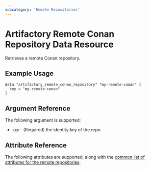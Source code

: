 ```yaml
---
subcategory: "Remote Repositories"
---
```

# Artifactory Remote Conan Repository Data Resource

Retrieves a remote Conan repository.

## Example Usage

```hcl
data "artifactory_remote_conan_repository" "my-remote-conan" {
  key = "my-remote-conan"
}
```

## Argument Reference

The following argument is supported:

* `key` - (Required) the identity key of the repo.

## Attribute Reference

The following attributes are supported, along with the [common list of attributes for the remote repositories](remote.md):